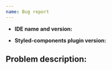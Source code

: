 ```yaml
---
name: Bug report
---
```


<!--
Hello and thank you for the issue!
If you would like to report a bug, we have added some points below that you can fill out.
Feel free to remove all the irrelevant text to request a new feature.
-->

* **IDE name and version:** 
<!-- Can be found in Help | About -->
* **Styled-components plugin version:** 
<!-- Can be found in Settings (Preferences for MacOS) | Plugins | Search for 'styled components'-->

## Problem description:

<!-- If possible, please include a code sample that reproduces the error below. -->
